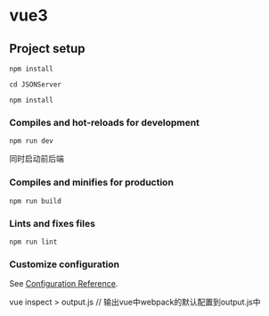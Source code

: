 # vue3

## Project setup
```
npm install
```
```
cd JSONServer

npm install
```

### Compiles and hot-reloads for development
```
npm run dev 
```
同时启动前后端

### Compiles and minifies for production
```
npm run build
```

### Lints and fixes files
```
npm run lint
```

### Customize configuration
See [Configuration Reference](https://cli.vuejs.org/config/).


vue inspect > output.js  // 输出vue中webpack的默认配置到output.js中